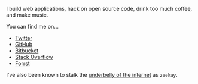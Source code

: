 I build web applications, hack on open source code, drink too much coffee, and make music.

You can find me on...

- [Twitter][twitter]
- [GitHub][github]
- [Bitbucket][bitbucket]
- [Stack Overflow][stackoverflow]
- [Forrst][forrst]

I've also been known to stalk the [underbelly of the internet][irc] as `zeekay`.

[twitter]: https://twitter.com/zeekay
[github]: https://github.com/zeekay
[bitbucket]: https://bitbucket.org/zeekay
[stackoverflow]: http://stackoverflow.com/users/641766/zeekay
[forrst]: https://forrst.com/people/zeekay
[irc]: http://en.wikipedia.org/wiki/Internet_Relay_Chat
